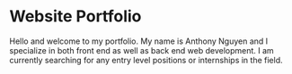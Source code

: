 # Website Portfolio
Hello and welcome to my portfolio. My name is Anthony Nguyen and I specialize in both front end as well as back end web development. I am currently searching for any entry level positions or internships in the field.
